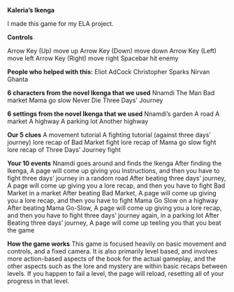 **Kaleria’s Ikenga**

I made this game for my ELA project.


**Controls**

Arrow Key (Up)
  move up
Arrow Key (Down)
  move down
Arrow Key (Left)
  move left
Arrow Key (Right)
  move right
Spacebar
  hit enemy


**People who helped with this:**
  Eliot AdCock
  Christopher Sparks
  Nirvan Ghanta

**6 characters from the novel Ikenga that we used**
  Nnamdi
  The Man
  Bad market
  Mama go slow
  Never Die
  Three Days' Journey

**6 settings from the novel Ikenga that we used**
  Nnamdi’s garden
  A road
  A market
  A highway
  A parking lot
  Another highway

**Our 5 clues**
  A movement tutorial
  A fighting tutorial (against three days’ journey)
  lore recap of Bad Market fight
  lore recap of Mama go slow fight
  lore recap of Three Days’ Journey fight

**Your 10 events**
  Nnamdi goes around and finds the Ikenga
  After finding the Ikenga, A page will come up giving you Instructions, and then you have to fight three days’ journey in a random road
  After beating three days’ journey, A page will come up giving you a lore recap, and then you have to fight Bad Market in a market
  After beating Bad Market, A page will come up giving you a lore recap, and then you have to fight Mama Go Slow on a highway
  After beating Mama Go-Slow, A page will come up giving you a lore recap, and then you have to fight three days’ journey again, in a parking lot
  After Beating three days’ journey, A page will come up teeling you that you beat the game

**How the game works**
This game is focused heavily on basic movement and controls, and a fixed camera. It is also primarily level based, and involves more action-based aspects of the book for the actual gameplay, and the other aspects such as the lore and mystery are within basic recaps between levels. If you happen to fail a level, the page will reload, resetting all of your progress in that level.
